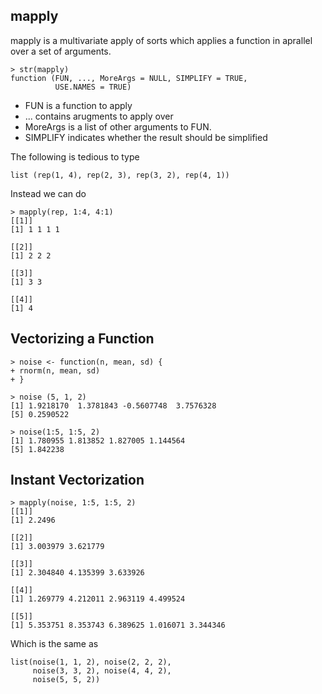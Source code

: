 ## mapply
mapply is a multivariate apply of sorts which applies a function in aprallel over a set of arguments.

```
> str(mapply)
function (FUN, ..., MoreArgs = NULL, SIMPLIFY = TRUE,
          USE.NAMES = TRUE)
```
* FUN is a function to apply
* ... contains arugments to apply over
* MoreArgs is a list of other arguments to FUN.
* SIMPLIFY indicates whether the result should be simplified

The following is tedious to type
```
list (rep(1, 4), rep(2, 3), rep(3, 2), rep(4, 1))
```

Instead we can do
```
> mapply(rep, 1:4, 4:1)
[[1]]
[1] 1 1 1 1

[[2]]
[1] 2 2 2

[[3]]
[1] 3 3

[[4]]
[1] 4
```

## Vectorizing a Function
```
> noise <- function(n, mean, sd) {
+ rnorm(n, mean, sd)
+ }

> noise (5, 1, 2)
[1] 1.9218170  1.3781843 -0.5607748  3.7576328
[5] 0.2590522

> noise(1:5, 1:5, 2)
[1] 1.780955 1.813852 1.827005 1.144564
[5] 1.842238
```

## Instant Vectorization
```
> mapply(noise, 1:5, 1:5, 2)
[[1]]
[1] 2.2496

[[2]]
[1] 3.003979 3.621779

[[3]]
[1] 2.304840 4.135399 3.633926

[[4]]
[1] 1.269779 4.212011 2.963119 4.499524

[[5]]
[1] 5.353751 8.353743 6.389625 1.016071 3.344346
```

Which is the same as

```
list(noise(1, 1, 2), noise(2, 2, 2),
     noise(3, 3, 2), noise(4, 4, 2),
     noise(5, 5, 2))
```




